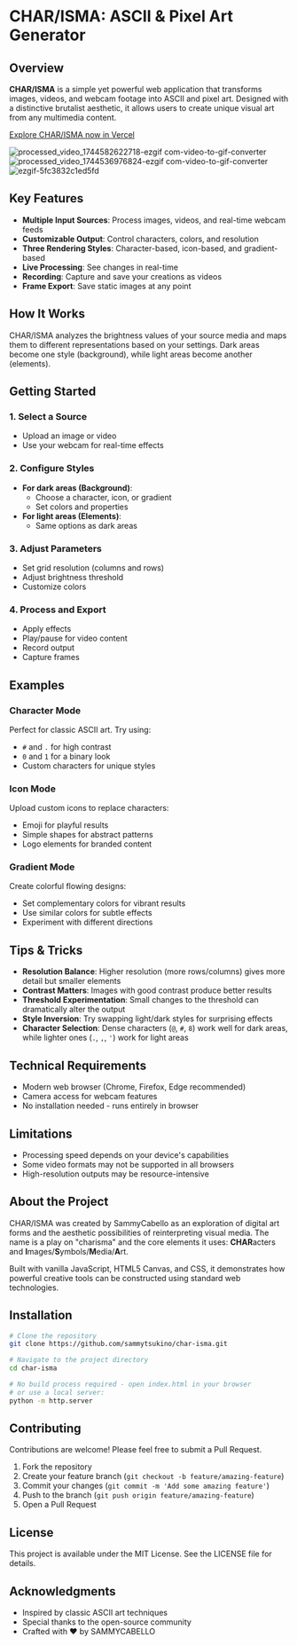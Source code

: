 # CHAR/ISMA: ASCII & Pixel Art Generator

## Overview

**CHAR/ISMA** is a simple yet powerful web application that transforms images, videos, and webcam footage into ASCII and pixel art. Designed with a distinctive brutalist aesthetic, it allows users to create unique visual art from any multimedia content.

[Explore CHAR/ISMA now in Vercel](https://char-isma.vercel.app/)

![processed_video_1744582622718-ezgif com-video-to-gif-converter](https://github.com/user-attachments/assets/39487a6d-7649-4681-b3f1-bca37ca6d8f4)
![processed_video_1744536976824-ezgif com-video-to-gif-converter](https://github.com/user-attachments/assets/3e6c7d07-d05f-41d8-bfb9-b3cb3f5c1387)
![ezgif-5fc3832c1ed5fd](https://github.com/user-attachments/assets/ab9b3a81-bb61-4c66-a6bd-b6ce57717514)


## Key Features

- **Multiple Input Sources**: Process images, videos, and real-time webcam feeds
- **Customizable Output**: Control characters, colors, and resolution
- **Three Rendering Styles**: Character-based, icon-based, and gradient-based
- **Live Processing**: See changes in real-time
- **Recording**: Capture and save your creations as videos
- **Frame Export**: Save static images at any point

## How It Works

CHAR/ISMA analyzes the brightness values of your source media and maps them to different representations based on your settings. Dark areas become one style (background), while light areas become another (elements).

## Getting Started

### 1. Select a Source
- Upload an image or video
- Use your webcam for real-time effects

### 2. Configure Styles
- **For dark areas (Background)**:
  - Choose a character, icon, or gradient
  - Set colors and properties
- **For light areas (Elements)**:
  - Same options as dark areas

### 3. Adjust Parameters
- Set grid resolution (columns and rows)
- Adjust brightness threshold
- Customize colors

### 4. Process and Export
- Apply effects
- Play/pause for video content
- Record output
- Capture frames

## Examples



### Character Mode
Perfect for classic ASCII art. Try using:
- `#` and `.` for high contrast
- `0` and `1` for a binary look
- Custom characters for unique styles

### Icon Mode
Upload custom icons to replace characters:
- Emoji for playful results
- Simple shapes for abstract patterns
- Logo elements for branded content

### Gradient Mode
Create colorful flowing designs:
- Set complementary colors for vibrant results
- Use similar colors for subtle effects
- Experiment with different directions

## Tips & Tricks

- **Resolution Balance**: Higher resolution (more rows/columns) gives more detail but smaller elements
- **Contrast Matters**: Images with good contrast produce better results
- **Threshold Experimentation**: Small changes to the threshold can dramatically alter the output
- **Style Inversion**: Try swapping light/dark styles for surprising effects
- **Character Selection**: Dense characters (`@`, `#`, `8`) work well for dark areas, while lighter ones (`.`, `,`, `'`) work for light areas

## Technical Requirements

- Modern web browser (Chrome, Firefox, Edge recommended)
- Camera access for webcam features
- No installation needed - runs entirely in browser

## Limitations

- Processing speed depends on your device's capabilities
- Some video formats may not be supported in all browsers
- High-resolution outputs may be resource-intensive

## About the Project

CHAR/ISMA was created by SammyCabello as an exploration of digital art forms and the aesthetic possibilities of reinterpreting visual media. The name is a play on "charisma" and the core elements it uses: **CHAR**acters and **I**mages/**S**ymbols/**M**edia/**A**rt.

Built with vanilla JavaScript, HTML5 Canvas, and CSS, it demonstrates how powerful creative tools can be constructed using standard web technologies.

## Installation

```bash
# Clone the repository
git clone https://github.com/sammytsukino/char-isma.git

# Navigate to the project directory
cd char-isma

# No build process required - open index.html in your browser
# or use a local server:
python -m http.server
```

## Contributing

Contributions are welcome! Please feel free to submit a Pull Request.

1. Fork the repository
2. Create your feature branch (`git checkout -b feature/amazing-feature`)
3. Commit your changes (`git commit -m 'Add some amazing feature'`)
4. Push to the branch (`git push origin feature/amazing-feature`)
5. Open a Pull Request

## License

This project is available under the MIT License. See the LICENSE file for details.

## Acknowledgments

- Inspired by classic ASCII art techniques
- Special thanks to the open-source community
- Crafted with ❤️ by SAMMYCABELLO
